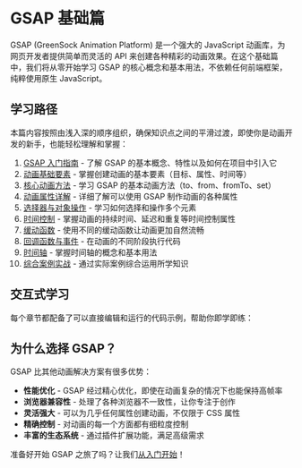 # GSAP 基础篇

GSAP (GreenSock Animation Platform) 是一个强大的 JavaScript 动画库，为网页开发者提供简单而灵活的 API 来创建各种精彩的动画效果。在这个基础篇中，我们将从零开始学习 GSAP 的核心概念和基本用法，不依赖任何前端框架，纯粹使用原生 JavaScript。

## 学习路径

本篇内容按照由浅入深的顺序组织，确保知识点之间的平滑过渡，即使你是动画开发的新手，也能轻松理解和掌握：

1. [GSAP 入门指南](./introduction.html) - 了解 GSAP 的基本概念、特性以及如何在项目中引入它
2. [动画基础要素](./animation-basics.html) - 掌握创建动画的基本要素（目标、属性、时间等）
3. [核心动画方法](./core-methods.html) - 学习 GSAP 的基本动画方法（to、from、fromTo、set）
4. [动画属性详解](./properties.html) - 详细了解可以使用 GSAP 制作动画的各种属性
5. [选择器与对象操作](./selectors.html) - 学习如何选择和操作多个元素
6. [时间控制](./timing.html) - 掌握动画的持续时间、延迟和重复等时间控制属性
7. [缓动函数](./easing.html) - 使用不同的缓动函数让动画更加自然流畅
8. [回调函数与事件](./callbacks.html) - 在动画的不同阶段执行代码
9. [时间轴](./timeline.html) - 掌握时间轴的概念和基本用法
10. [综合案例实战](./practical-examples.html) - 通过实际案例综合运用所学知识

## 交互式学习

每个章节都配备了可以直接编辑和运行的代码示例，帮助你即学即练：

<GsapEditor 
  title="GSAP 基础动画示例"
  :initialJs="`// 尝试修改这段代码
gsap.to('.animation-target', { 
  duration: 1, 
  x: 100, 
  rotation: 360, 
  backgroundColor: '#42b883' 
});`"
/>

## 为什么选择 GSAP？

GSAP 比其他动画解决方案有很多优势：

- **性能优化** - GSAP 经过精心优化，即使在动画复杂的情况下也能保持高帧率
- **浏览器兼容性** - 处理了各种浏览器不一致性，让你专注于创作
- **灵活强大** - 可以为几乎任何属性创建动画，不仅限于 CSS 属性
- **精确控制** - 对动画的每一个方面都有细粒度控制
- **丰富的生态系统** - 通过插件扩展功能，满足高级需求

准备好开始 GSAP 之旅了吗？让我们[从入门开始](./introduction.html)！

<style>
.gsap-example-teaser {
  background: var(--vp-c-bg-soft);
  border-radius: 8px;
  padding: 20px;
  margin: 20px 0;
  box-shadow: var(--shadow-1);
}

.demo-box {
  background: white;
  border-radius: 6px;
  height: 150px;
  position: relative;
  overflow: hidden;
  margin-bottom: 10px;
}

.demo-element {
  width: 50px;
  height: 50px;
  background: #ff6b6b;
  border-radius: 4px;
  position: absolute;
  top: 50px;
  left: 20px;
}

.play-button {
  position: absolute;
  bottom: 10px;
  right: 10px;
  background: var(--vp-c-brand);
  color: white;
  border: none;
  border-radius: 4px;
  padding: 5px 10px;
  cursor: pointer;
  font-size: 14px;
}

.code-preview {
  background: #2d2d2d;
  border-radius: 6px;
  padding: 15px;
  overflow: auto;
}

.code-preview code {
  color: #e6e6e6;
  font-family: monospace;
}
</style>

<script>
import { onMounted } from 'vue'

export default {
  setup() {
    onMounted(() => {
      const playButton = document.querySelector('.play-button')
      const demoElement = document.querySelector('.demo-element')
      
      if (playButton && demoElement && typeof gsap !== 'undefined') {
        playButton.addEventListener('click', () => {
          // 重置元素位置
          gsap.set(demoElement, { x: 0, rotation: 0, backgroundColor: "#ff6b6b" })
          
          // 运行动画
          gsap.to(demoElement, { 
            duration: 1, 
            x: 100, 
            rotation: 360, 
            backgroundColor: "#42b883" 
          })
        })
      }
    })
  }
}
</script> 